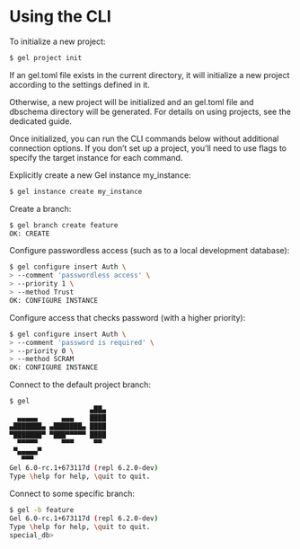 # Using the CLI

To initialize a new project:

```bash
$ gel project init
```

If an gel.toml file exists in the current directory, it will initialize a new project according to the settings defined in it.

Otherwise, a new project will be initialized and an gel.toml file and dbschema directory will be generated. For details on using projects, see the dedicated guide.

Once initialized, you can run the CLI commands below without additional connection options. If you don’t set up a project, you’ll need to use flags to specify the target instance for each command.

Explicitly create a new Gel instance my_instance:

```bash
$ gel instance create my_instance
```

Create a branch:

```bash
$ gel branch create feature
OK: CREATE
```

Configure passwordless access (such as to a local development database):

```bash
$ gel configure insert Auth \
> --comment 'passwordless access' \
> --priority 1 \
> --method Trust
OK: CONFIGURE INSTANCE
```

Configure access that checks password (with a higher priority):

```bash
$ gel configure insert Auth \
> --comment 'password is required' \
> --priority 0 \
> --method SCRAM
OK: CONFIGURE INSTANCE
```

Connect to the default project branch:

```bash
$ gel
                    ▄██▄
  ▄▄▄▄▄      ▄▄▄    ████
▄███████▄ ▄███████▄ ████
▀███████▀ ▀███▀▀▀▀▀ ████
  ▀▀▀▀▀      ▀▀▀     ▀▀
 ▀▄▄▄▄▄▀
   ▀▀▀
Gel 6.0-rc.1+673117d (repl 6.2.0-dev)
Type \help for help, \quit to quit.
```

Connect to some specific branch:

```bash
$ gel -b feature
Gel 6.0-rc.1+673117d (repl 6.2.0-dev)
Type \help for help, \quit to quit.
special_db>
```

